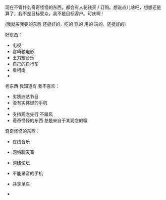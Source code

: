
现在不管什么奇奇怪怪的东西，都会有人花钱买 / 订购。想说点儿啥吧，想想还是算了，我不是目标受众，我不是目标客户。可庆啊！

(我就买我要的东西 还挺好的，吃的 穿的 用的 玩的，还挺好的)


好东西：
- 电视
- 宫崎骏电影
- 王力宏音乐
- 自己的自行车
- 看柯南
-

老东西 我知道有 我不喜欢：
- 劣质综艺节目
- 没有实体键的手机
-
- 支持观念先行 不跟风
- 奇奇怪怪的东西 总是来自于某观念的哦 

奇奇怪怪的东西：
- 在线音乐
- 网络聊天室
- 网络论坛
- 不能录音的手机
- 共享单车

-
